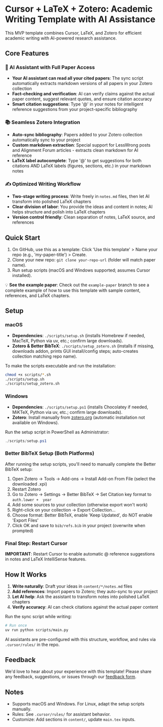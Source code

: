 # Cursor + LaTeX + Zotero: Academic Writing Template with AI Assistance

This MVP template combines Cursor, LaTeX, and Zotero for efficient academic writing with AI-powered research assistance.

## Core Features

### 🤖 AI Assistant with Full Paper Access
- **Your AI assistant can read all your cited papers**: The sync script automatically extracts markdown versions of all papers in your Zotero collection
- **Fact-checking and verification**: AI can verify claims against the actual paper content, suggest relevant quotes, and ensure citation accuracy
- **Smart citation suggestions**: Type '@' in your notes for intelligent reference suggestions from your project-specific bibliography

### 📚 Seamless Zotero Integration
- **Auto-sync bibliography**: Papers added to your Zotero collection automatically sync to your project
- **Custom markdown extraction**: Special support for LessWrong posts and Alignment Forum articles - extracts clean markdown for AI reference
- **LaTeX label autocomplete**: Type '@' to get suggestions for both citations AND LaTeX labels (figures, sections, etc.) in your markdown notes

### ✍️ Optimized Writing Workflow
- **Two-stage writing process**: Write freely in `notes.md` files, then let AI transform into polished LaTeX chapters
- **Clear division of labor**: You provide the ideas and content in notes; AI helps structure and polish into LaTeX chapters
- **Version control friendly**: Clean separation of notes, LaTeX source, and references

## Quick Start
1. On GitHub, use this as a template: Click 'Use this template' > Name your repo (e.g., 'my-paper-title') > Create.
2. Clone your new repo: `git clone your-repo-url` (folder will match paper name).
3. Run setup scripts (macOS and Windows supported; assumes Cursor installed).

💡 **See the example paper**: Check out the `example-paper` branch to see a complete example of how to use this template with sample content, references, and LaTeX chapters.

## Setup

### macOS
- **Dependencies**: `./scripts/setup.sh` (installs Homebrew if needed, MacTeX, Python via uv, etc.; confirm large downloads).
- **Zotero & Better BibTeX**: `./scripts/setup_zotero.sh` (installs if missing, downloads addon, prints GUI install/config steps; auto-creates collection matching repo name).

To make the scripts executable and run the installation:

```bash
chmod +x scripts/*.sh
./scripts/setup.sh
./scripts/setup_zotero.sh
```

### Windows
- **Dependencies**: `./scripts/setup.ps1` (installs Chocolatey if needed, MiKTeX, Python via uv, etc.; confirm large downloads).
- **Zotero**: Install manually from [zotero.org](https://www.zotero.org/download/) (automatic installation not available on Windows).

Run the setup script in PowerShell as Administrator:

```powershell
./scripts/setup.ps1
```

### Better BibTeX Setup (Both Platforms)
After running the setup scripts, you'll need to manually complete the Better BibTeX setup:
1. Open Zotero → Tools → Add-ons → Install Add-on From File (select the downloaded .xpi)
2. Restart Zotero
3. Go to Zotero → Settings →  Better BibTeX → Set Citation key format to `auth.lower +  year`
4. Add some sources to your collection (otherwise export won't work)
5. Right-click on your collection → Export Collection...
6. Choose format: Better BibTeX, enable 'Keep Updated', do NOT enable 'Export Files'
7. Click OK and save to `bib/refs.bib` in your project (overwrite when prompted)

### Final Step: Restart Cursor
**IMPORTANT**: Restart Cursor to enable automatic @ reference suggestions in notes and LaTeX IntelliSense features.

## How It Works

1. **Write naturally**: Draft your ideas in `content/*/notes.md` files
2. **Add references**: Import papers to Zotero; they auto-sync to your project
3. **Let AI help**: Ask the assistant to transform notes into polished LaTeX chapters
4. **Verify accuracy**: AI can check citations against the actual paper content

Run the sync script while writing:

```bash
# Run once
uv run python scripts/main.py
```

AI assistants are pre-configured with this structure, workflow, and rules via `.cursor/rules/` in the repo.

## Feedback

We'd love to hear about your experience with this template! Please share any feedback, suggestions, or issues through our [feedback form](https://docs.google.com/forms/d/e/1FAIpQLSdBpFHVVR9a93MyGgg1wfH7u3CwEq58SfGXMzxy0N96AngMww/viewform?usp=dialog).

## Notes
- Supports macOS and Windows. For Linux, adapt the setup scripts manually.
- Rules: See `.cursor/rules/` for assistant behavior.
- Customize: Add sections in `content/`, update `main.tex` inputs. 